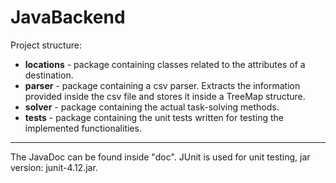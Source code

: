 # JavaBackend

Project structure:

 * <b>locations</b> - package containing classes related to the attributes of a 
            destination.
 * <b>parser</b> - package containing a csv parser. Extracts the information provided
            inside the csv file and stores it inside a TreeMap structure.
 * <b>solver</b> - package containing the actual task-solving methods.
 * <b>tests</b> - package containing the unit tests written for testing the implemented
        functionalities.

---

The JavaDoc can be found inside "doc".
JUnit is used for unit testing, jar version: junit-4.12.jar.

